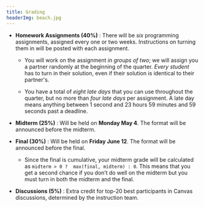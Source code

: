 ```yaml
---
title: Grading
headerImg: beach.jpg
---
```


- **Homework Assignments (40%)** :
  There will be *six* programming assignments,
  assigned every one or two weeks.
  Instructions on turning them in will be posted with
  each assignment.
  
    - You will work on the assignment *in groups of two*;
      we will assign you a partner randomly at the beginning of the quarter.
      *Every student* has to turn in their solution,
      even if their solution is identical to their partner's.
      
    - You have a total of *eight late days*
      that you can use throughout the quarter,
      but no more than *four late days* per assignment.
      A late day means anything between 1 second and 23
      hours 59 minutes and 59 seconds past a deadline.
      
- **Midterm (25%)** :
  Will be held on **Monday May 4**.
  The format will be announced before the midterm.

- **Final (30%)** :
  Will be held on **Friday June 12**.
  The format will be announced before the final.
  
    - Since the final is cumulative, your midterm grade will be calculated as 
      `midterm > 0 ?  max(final, midterm) : 0`.
      This means that you get a second chance if you don’t do well on the midterm but 
      you must turn in both the midterm and the final.

- **Discussions (5%)** : 
  Extra credit for top-20 best participants in Canvas discussions,
  determined by the instruction team.

[clickers]: https://forms.gle/qCY8ybPaygudvdz2A
[groups]: https://forms.gle/ytzpRJUqBKFKX5un6
